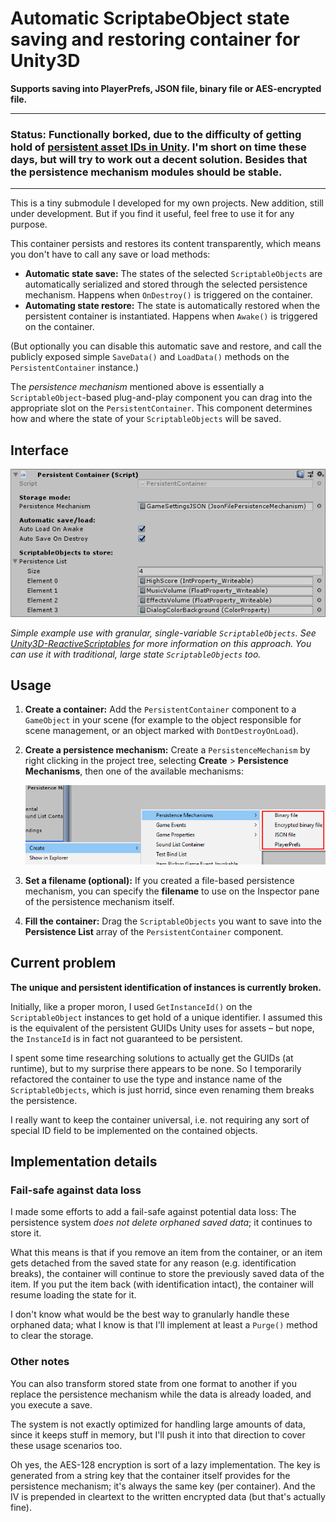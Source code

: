 # Automatic ScriptabeObject state saving and restoring container for Unity3D

**Supports saving into PlayerPrefs, JSON file, binary file or AES-encrypted file.**

----
### Status: Functionally borked, due to the difficulty of getting hold of [persistent asset IDs in Unity](#current-problem). I'm short on time these days, but will try to work out a decent solution. Besides that the persistence mechanism modules should be stable.
----

This is a tiny submodule I developed for my own projects. New addition, still under development. But if you find it useful, feel free to use it for any purpose.

This container persists and restores its content transparently, which means you don't have to call any save or load methods:

- **Automatic state save:** The states of the selected  `ScriptableObjects` are automatically serialized and stored through the selected persistence mechanism. Happens when `OnDestroy()` is triggered on the container.
- **Automating state restore:** The state is automatically restored when the persistent container is instantiated. Happens when `Awake()` is triggered on the container.

(But optionally you can disable this automatic save and restore, and call the publicly exposed simple `SaveData()` and `LoadData()` methods on the `PersistentContainer` instance.)

The *persistence mechanism* mentioned above is essentially a `ScriptableObject`-based plug-and-play component you can drag into the appropriate slot on the `PersistentContainer`. This component determines how and where the state of your `ScriptableObjects` will be saved.

## Interface

![PersistentContainer MonoBehaviour component settings in Inspector](PersistentContainer.png)

*Simple example use with granular, single-variable `ScriptableObjects`. See [Unity3D-ReactiveScriptables](https://github.com/baratgabor/Unity3D-ReactiveScriptables) for more information on this approach. You can use it with traditional, large state `ScriptableObjects` too.* 

## Usage

1. **Create a container:** Add the `PersistentContainer` component to a `GameObject` in your scene (for example to the object responsible for scene management, or an object marked with `DontDestroyOnLoad`).

2. **Create a persistence mechanism:** Create a `PersistenceMechanism` by right clicking in the project tree, selecting **Create** > **Persistence Mechanisms**, then one of the available mechanisms:

   ![Available persistence mechanisms](PersistenceMechanismsMenu.png)

3. **Set a filename (optional):** If you created a file-based persistence mechanism, you can specify the **filename** to use on the Inspector pane of the persistence mechanism itself.

4. **Fill the container:** Drag the `ScriptableObjects` you want to save into the **Persistence List** array of the `PersistentContainer` component.

## Current problem

**The unique and persistent identification of instances is currently broken.**

Initially, like a proper moron, I used `GetInstanceId()` on the `ScriptableObject` instances to get hold of a unique identifier. I assumed this is the equivalent of the persistent GUIDs Unity uses for assets – but nope, the `InstanceId` is in fact not guaranteed to be persistent.

I spent some time researching solutions to actually get the GUIDs (at runtime), but to my surprise there appears to be none. So I temporarily refactored the container to use the type and instance name of the `ScriptableObjects`, which is just horrid, since even renaming them breaks the persistence.

I really want to keep the container universal, i.e. not requiring any sort of special ID field to be implemented on the contained objects.

## Implementation details

### Fail-safe against data loss

I made some efforts to add a fail-safe against potential data loss: The persistence system *does not delete orphaned saved data*; it continues to store it.

What this means is that if you remove an item from the container, or an item gets detached from the saved state for any reason (e.g. identification breaks), the container will continue to store the previously saved data of the item. If you put the item back (with identification intact), the container will resume loading the state for it.

I don't know what would be the best way to granularly handle these orphaned data; what I know is that I'll implement at least a `Purge()` method to clear the storage.

### Other notes

You can also transform stored state from one format to another if you replace the persistence mechanism while the data is already loaded, and you execute a save. 

The system is not exactly optimized for handling large amounts of data, since it keeps stuff in memory, but I'll push it into that direction to cover these usage scenarios too.

Oh yes, the AES-128 encryption is sort of a lazy implementation. The key is generated from a string key that the container itself provides for the persistence mechanism; it's always the same key (per container). And the IV is prepended in cleartext to the written encrypted data (but that's actually fine).

